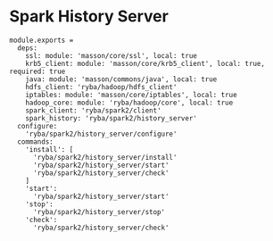 
# Spark History Server

    module.exports =
      deps:
        ssl: module: 'masson/core/ssl', local: true
        krb5_client: module: 'masson/core/krb5_client', local: true, required: true
        java: module: 'masson/commons/java', local: true
        hdfs_client: 'ryba/hadoop/hdfs_client'
        iptables: module: 'masson/core/iptables', local: true
        hadoop_core: module: 'ryba/hadoop/core', local: true
        spark_client: 'ryba/spark2/client'
        spark_history: 'ryba/spark2/history_server'
      configure:
        'ryba/spark2/history_server/configure'
      commands:
        'install': [
          'ryba/spark2/history_server/install'
          'ryba/spark2/history_server/start'
          'ryba/spark2/history_server/check'
        ]
        'start':
          'ryba/spark2/history_server/start'
        'stop':
          'ryba/spark2/history_server/stop'
        'check':
          'ryba/spark2/history_server/check'
